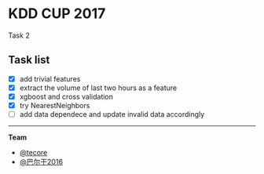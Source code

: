 # KDD CUP 2017
Task 2

## Task list
- [x] add trivial features
- [x] extract the volume of last two hours as a feature
- [x] xgboost and cross validation 
- [x] try NearestNeighbors
- [ ] add data dependece and update invalid data accordingly

---
**Team**

- [@tecore][tecore]
- [@巴尔干2016][baergan]


[tecore]: https://tianchi.aliyun.com/science/scientistDetail.htm?userId=1095279118908
[baergan]: https://tianchi.aliyun.com/science/scientistDetail.htm?spm=5176.100170.222.4.fxW0P2&userId=1095279120707
